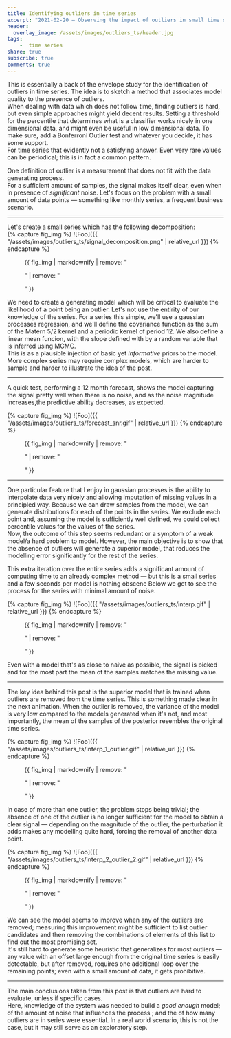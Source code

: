 ```yaml
---
title: Identifying outliers in time series  
excerpt: "2021-02-20 — Observing the impact of outliers in small time series"
header:
  overlay_image: /assets/images/outliers_ts/header.jpg 
tags:
    -  time series
share: true
subscribe: true
comments: true
--- 
```


This is essentially a back of the envelope study for the identification of outliers in time series. The idea is to sketch a method that associates model quality to the presence of outliers.  
When dealing with data which does not follow time, finding outliers is hard, but even simple approaches might yield decent results. Setting a threshold for the percentile that determines what is a classifier works nicely in one dimensional data, and might even be useful in low dimensional data. To make sure, add a Bonferroni Outlier test and whatever you decide, it has some support.  
For time series that evidently not a satisfying answer. Even very rare values can be periodical; this is in fact a common pattern.  

One definition of outlier is a measurement that does not fit with the data generating process.   
For a sufficient amount of samples, the signal makes itself clear, even when in presence of _significant_ noise. Let's focus on the problem with a small amount of data points — something like monthly series, a frequent business scenario.  

___

Let's create a small series which has the following decomposition:  
{% capture fig_img %}
![Foo]({{ "/assets/images/outliers_ts/signal_decomposition.png" | relative_url }})
{% endcapture %}
<figure>
  {{ fig_img | markdownify | remove: "<p>" | remove: "</p>" }} 
</figure>

We need to create a generating model which will be critical to evaluate the likelihood of a point being an outlier. Let's not use the entirity of our knowledge of the series.
For a series this simple, we'll use a gaussian processes regression, and we'll define the covariance function as the sum of the Matérn 5/2 kernel and a periodic kernel of period 12. We also define a linear mean funcion, with the slope defined with by a random variable that is inferred using MCMC.  
This is as a plausible injection of basic yet _informative_ priors to the model. More complex series may require complex models, which are harder to sample and harder to illustrate the idea of the post.  
 
___
 
A quick test, performing a 12 month forecast, shows the model capturing the signal pretty well when there is no noise, and as the noise magnitude increases,the predictive ability decreases, as expected.    

{% capture fig_img %}
![Foo]({{ "/assets/images/outliers_ts/forecast_snr.gif" | relative_url }})
{% endcapture %}
<figure>
  {{ fig_img | markdownify | remove: "<p>" | remove: "</p>" }} 
</figure>  

___

One particular feature that I enjoy in gaussian processes is the ability to interpolate data very nicely and allowing imputation of missing values in a principled way. Because we can draw samples from the model, we can generate distributions for each of the points in the series. We exclude each point and, assuming the model is sufficiently well defined, we could collect percentile values for the values of the series.  
Now, the outcome of this step seems redundant or a symptom of a weak model/a hard problem to model. However, the main objective is to show that the absence of outliers will generate a superior model, that reduces the modelling error significantly for the rest of the series.  

This extra iteration over the entire series adds a significant amount of computing time to an already complex method — but this is a small series and a few seconds per model is nothing obscene
Below we get to see the process for the series with minimal amount of noise.

{% capture fig_img %}
![Foo]({{ "/assets/images/outliers_ts/interp.gif" | relative_url }})
{% endcapture %}
<figure>
  {{ fig_img | markdownify | remove: "<p>" | remove: "</p>" }} 
</figure>  

Even with a model that's as close to naive as possible, the signal is picked and for the most part the mean of the samples matches the missing value.  

___

The key idea behind this post is the superior model that is trained when outliers are removed from the time series. This is something made clear in the next animation. When the outlier is removed, the variance of the model is very low compared to the models generated when it's not, and most importantly, the mean of the samples of the posterior resembles the original time series. 

{% capture fig_img %}
![Foo]({{ "/assets/images/outliers_ts/interp_1_outlier.gif" | relative_url }})
{% endcapture %}
<figure>
  {{ fig_img | markdownify | remove: "<p>" | remove: "</p>" }} 
</figure>  

In case of more than one outlier, the problem stops being trivial; the absence of one of the outlier is no longer sufficient for the model to obtain a clear signal — depending on the magnitude of the outlier, the perturbation it adds makes any modelling quite hard, forcing the removal of another data point. 

{% capture fig_img %}
![Foo]({{ "/assets/images/outliers_ts/interp_2_outlier_2.gif" | relative_url }})
{% endcapture %}
<figure>
  {{ fig_img | markdownify | remove: "<p>" | remove: "</p>" }} 
</figure>  

We can see the model seems to improve when any of the outliers are removed; measuring this improvement might be sufficient to list outlier candidates and then removing the combinations of elements of this list to find out the most promising set.  
It's still hard to generate some heuristic that generalizes for most outliers — any value with an offset large enough from the original time series is easily detectable, but after removed, requires one additional loop over the remaining points; even with a small amount of data, it gets prohibitive.  

___

The main conclusions taken from this post is that outliers are hard to evaluate, unless if specific cases.  
Here, knowledge of the system was needed to build a _good enough_ model; of the amount of noise that influences the process ; and the of how many outliers are in series were essential. In a real world scenario, this is not the case, but it may still serve as an exploratory step.


